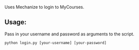 Uses Mechanize to login to MyCourses.  

Usage:  
-----------
Pass in your username and password as arguments to the script.
<pre><code>python login.py [your-username] [your-password] </code></pre>
